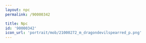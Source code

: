 ```yaml
---
layout: npc
permalink: /90000342

title: Npc
id: '90000342'
icon_url: 'portrait/mob/21000272_m_dragondevilspearred_p.png'
---
```

